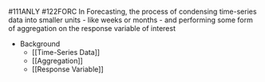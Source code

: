 #111ANLY #122FORC 
In Forecasting, the process of condensing time-series data into smaller units - like weeks or months - and performing some form of aggregation on the response variable of interest

- Background
	- [[Time-Series Data]]
	- [[Aggregation]]
	- [[Response Variable]]
